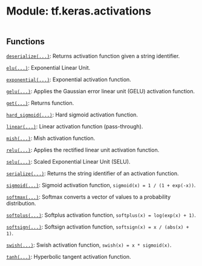 <div itemscope itemtype="http://developers.google.com/ReferenceObject">
<meta itemprop="name" content="tf.keras.activations" />
<meta itemprop="path" content="Stable" />
</div>

# Module: tf.keras.activations

<!-- Insert buttons and diff -->

<table class="tfo-notebook-buttons tfo-api nocontent" align="left">

</table>







## Functions

[`deserialize(...)`](../../tf/keras/activations/deserialize.md): Returns activation function given a string identifier.

[`elu(...)`](../../tf/keras/activations/elu.md): Exponential Linear Unit.

[`exponential(...)`](../../tf/keras/activations/exponential.md): Exponential activation function.

[`gelu(...)`](../../tf/keras/activations/gelu.md): Applies the Gaussian error linear unit (GELU) activation function.

[`get(...)`](../../tf/keras/activations/get.md): Returns function.

[`hard_sigmoid(...)`](../../tf/keras/activations/hard_sigmoid.md): Hard sigmoid activation function.

[`linear(...)`](../../tf/keras/activations/linear.md): Linear activation function (pass-through).

[`mish(...)`](../../tf/keras/activations/mish.md): Mish activation function.

[`relu(...)`](../../tf/keras/activations/relu.md): Applies the rectified linear unit activation function.

[`selu(...)`](../../tf/keras/activations/selu.md): Scaled Exponential Linear Unit (SELU).

[`serialize(...)`](../../tf/keras/activations/serialize.md): Returns the string identifier of an activation function.

[`sigmoid(...)`](../../tf/keras/activations/sigmoid.md): Sigmoid activation function, `sigmoid(x) = 1 / (1 + exp(-x))`.

[`softmax(...)`](../../tf/keras/activations/softmax.md): Softmax converts a vector of values to a probability distribution.

[`softplus(...)`](../../tf/keras/activations/softplus.md): Softplus activation function, `softplus(x) = log(exp(x) + 1)`.

[`softsign(...)`](../../tf/keras/activations/softsign.md): Softsign activation function, `softsign(x) = x / (abs(x) + 1)`.

[`swish(...)`](../../tf/keras/activations/swish.md): Swish activation function, `swish(x) = x * sigmoid(x)`.

[`tanh(...)`](../../tf/keras/activations/tanh.md): Hyperbolic tangent activation function.

